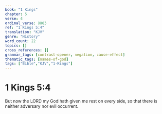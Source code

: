 ```yaml
---
book: "1 Kings"
chapter: 5
verse: 4
ordinal_verse: 8883
ref: "1 Kings 5:4"
translation: "KJV"
genre: "History"
word_count: 22
topics: []
cross_references: []
grammar_tags: [contrast-opener, negation, cause-effect]
thematic_tags: [names-of-god]
tags: ["Bible","KJV","1-Kings"]
---
```


# 1 Kings 5:4

But now the LORD my God hath given me rest on every side, so that there is neither adversary nor evil occurrent.
